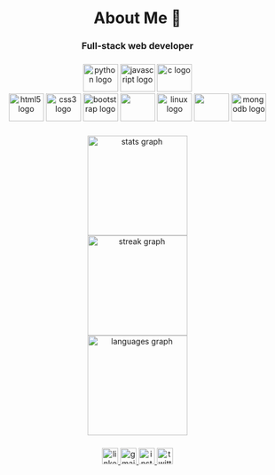 
<head>
  <link rel="stylesheet" type='text/css' href="https://cdn.jsdelivr.net/gh/devicons/devicon@latest/devicon.min.css" />
</head>

          
<h1 align="center">About Me 👋</h1>

###

<h3 align="center">Full-stack web developer</h3>

###


<div align="center">
  <img src="https://cdn.jsdelivr.net/gh/devicons/devicon/icons/python/python-original.svg" height="50" width="63" alt="python logo"  />
  <img src="https://cdn.jsdelivr.net/gh/devicons/devicon/icons/javascript/javascript-original.svg" height="50" width="63" alt="javascript logo"  />
  <img src="https://cdn.jsdelivr.net/gh/devicons/devicon/icons/c/c-original.svg" height="50" width="63" alt="c logo"  />
</div>
<div align="center">
    <img src="https://cdn.jsdelivr.net/gh/devicons/devicon/icons/html5/html5-original.svg" height="50" width="63" alt="html5 logo"  />
    <img src="https://cdn.jsdelivr.net/gh/devicons/devicon/icons/css3/css3-original.svg" height="50" width="63" alt="css3 logo"  />
    <img src="https://cdn.jsdelivr.net/gh/devicons/devicon/icons/bootstrap/bootstrap-original.svg" height="50" width="63" alt="bootstrap logo"  />
    <img src="https://cdn.jsdelivr.net/gh/devicons/devicon@latest/icons/tailwindcss/tailwindcss-original.svg" height="50" width="63" />
    <img src="https://cdn.jsdelivr.net/gh/devicons/devicon/icons/react/react-original-wordmark.svg" height="50" width="63" alt="linux logo"  />  
    <img src="https://cdn.jsdelivr.net/gh/devicons/devicon@latest/icons/nodejs/nodejs-original-wordmark.svg" height="50" width="63" />
     <i class="devicon-express-original-wordmark" ></i>                
    <img src="https://cdn.jsdelivr.net/gh/devicons/devicon/icons/mongodb/mongodb-plain-wordmark.svg" height="50" width="63" alt="mongodb logo"  />
</div>

###

<div align="center">
  <img src="https://github-readme-stats.vercel.app/api?username=Helixjoe&hide_title=true&hide_rank=false&show_icons=true&include_all_commits=true&count_private=true&disable_animations=false&theme=codeSTACKr&locale=en&hide_border=true" height="180" alt="stats graph" /> <br>
  <img src="https://streak-stats.demolab.com?user=Helixjoe&locale=en&mode=daily&theme=codeSTACKr&hide_border=true&border_radius=5" height="180" alt="streak graph" /> <br>
  <img src="https://github-readme-stats.vercel.app/api/top-langs?username=Helixjoe&locale=en&hide_title=true&layout=compact&card_width=320&langs_count=5&theme=codeSTACKr&hide_border=true" height="180" alt="languages graph"  />
</div>

###

<div align="center">
  <a href="https://www.linkedin.com/in/joel-john-883132223/" target="_blank">
    <img src="https://img.shields.io/static/v1?message=LinkedIn&logo=linkedin&label=&color=0077B5&logoColor=white&labelColor=&style=for-the-badge" height="29" alt="linkedin logo"  />
  </a>
  <a href="joeljohn5112@gmail.com" target="_blank">
    <img src="https://img.shields.io/static/v1?message=Gmail&logo=gmail&label=&color=D14836&logoColor=white&labelColor=&style=for-the-badge" height="29" alt="gmail logo"  />
  </a>
  <a href="https://www.instagram.com/its_just_joel_john/" target="_blank">
    <img src="https://img.shields.io/static/v1?message=Instagram&logo=instagram&label=&color=E4405F&logoColor=white&labelColor=&style=for-the-badge" height="29" alt="instagram logo"  />
  </a>
  <a href="https://twitter.com/helixjoe5112" target="_blank">
    <img src="https://img.shields.io/static/v1?message=Twitter&logo=twitter&label=&color=1DA1F2&logoColor=white&labelColor=&style=for-the-badge" height="29" alt="twitter logo"  />
  </a>
</div>

